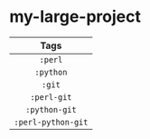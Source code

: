 # my-large-project

| Tags |
|:-------:| 
| `:perl` | 
| `:python` | 
| `:git` | 
| `:perl-git` | 
| `:python-git` | 
| `:perl-python-git` |
